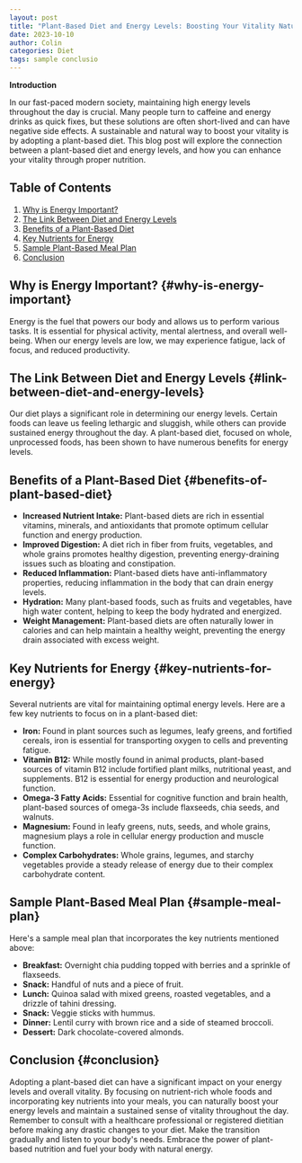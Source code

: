 ```yaml
---
layout: post
title: "Plant-Based Diet and Energy Levels: Boosting Your Vitality Naturally"
date: 2023-10-10
author: Colin
categories: Diet
tags: sample conclusio
---
```


**Introduction**

In our fast-paced modern society, maintaining high energy levels throughout the day is crucial. Many people turn to caffeine and energy drinks as quick fixes, but these solutions are often short-lived and can have negative side effects. A sustainable and natural way to boost your vitality is by adopting a plant-based diet. This blog post will explore the connection between a plant-based diet and energy levels, and how you can enhance your vitality through proper nutrition.

## Table of Contents
1. [Why is Energy Important?](#why-is-energy-important)
2. [The Link Between Diet and Energy Levels](#link-between-diet-and-energy-levels)
3. [Benefits of a Plant-Based Diet](#benefits-of-plant-based-diet)
4. [Key Nutrients for Energy](#key-nutrients-for-energy)
5. [Sample Plant-Based Meal Plan](#sample-meal-plan)
6. [Conclusion](#conclusion)

## Why is Energy Important? {#why-is-energy-important}
Energy is the fuel that powers our body and allows us to perform various tasks. It is essential for physical activity, mental alertness, and overall well-being. When our energy levels are low, we may experience fatigue, lack of focus, and reduced productivity.

## The Link Between Diet and Energy Levels {#link-between-diet-and-energy-levels}
Our diet plays a significant role in determining our energy levels. Certain foods can leave us feeling lethargic and sluggish, while others can provide sustained energy throughout the day. A plant-based diet, focused on whole, unprocessed foods, has been shown to have numerous benefits for energy levels.

## Benefits of a Plant-Based Diet {#benefits-of-plant-based-diet}
- **Increased Nutrient Intake:** Plant-based diets are rich in essential vitamins, minerals, and antioxidants that promote optimum cellular function and energy production.
- **Improved Digestion:** A diet rich in fiber from fruits, vegetables, and whole grains promotes healthy digestion, preventing energy-draining issues such as bloating and constipation.
- **Reduced Inflammation:** Plant-based diets have anti-inflammatory properties, reducing inflammation in the body that can drain energy levels.
- **Hydration:** Many plant-based foods, such as fruits and vegetables, have high water content, helping to keep the body hydrated and energized.
- **Weight Management:** Plant-based diets are often naturally lower in calories and can help maintain a healthy weight, preventing the energy drain associated with excess weight.

## Key Nutrients for Energy {#key-nutrients-for-energy}
Several nutrients are vital for maintaining optimal energy levels. Here are a few key nutrients to focus on in a plant-based diet:

- **Iron:** Found in plant sources such as legumes, leafy greens, and fortified cereals, iron is essential for transporting oxygen to cells and preventing fatigue.
- **Vitamin B12:** While mostly found in animal products, plant-based sources of vitamin B12 include fortified plant milks, nutritional yeast, and supplements. B12 is essential for energy production and neurological function.
- **Omega-3 Fatty Acids:** Essential for cognitive function and brain health, plant-based sources of omega-3s include flaxseeds, chia seeds, and walnuts.
- **Magnesium:** Found in leafy greens, nuts, seeds, and whole grains, magnesium plays a role in cellular energy production and muscle function.
- **Complex Carbohydrates:** Whole grains, legumes, and starchy vegetables provide a steady release of energy due to their complex carbohydrate content.

## Sample Plant-Based Meal Plan {#sample-meal-plan}
Here's a sample meal plan that incorporates the key nutrients mentioned above:

- **Breakfast:** Overnight chia pudding topped with berries and a sprinkle of flaxseeds.
- **Snack:** Handful of nuts and a piece of fruit.
- **Lunch:** Quinoa salad with mixed greens, roasted vegetables, and a drizzle of tahini dressing.
- **Snack:** Veggie sticks with hummus.
- **Dinner:** Lentil curry with brown rice and a side of steamed broccoli.
- **Dessert:** Dark chocolate-covered almonds.

## Conclusion {#conclusion}
Adopting a plant-based diet can have a significant impact on your energy levels and overall vitality. By focusing on nutrient-rich whole foods and incorporating key nutrients into your meals, you can naturally boost your energy levels and maintain a sustained sense of vitality throughout the day. Remember to consult with a healthcare professional or registered dietitian before making any drastic changes to your diet. Make the transition gradually and listen to your body's needs. Embrace the power of plant-based nutrition and fuel your body with natural energy.